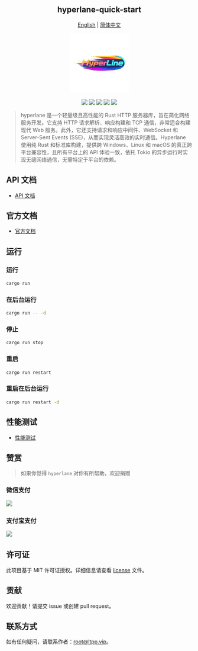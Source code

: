 <center>

## hyperlane-quick-start

[English](readme.md) | [简体中文](readme.zh-cn.md)

<img src="./static/img/logo.png" alt="" height="160">

[![](https://img.shields.io/crates/v/hyperlane.svg)](https://crates.io/crates/hyperlane)
[![](https://img.shields.io/crates/d/hyperlane.svg)](https://img.shields.io/crates/d/hyperlane.svg)
[![](https://docs.rs/hyperlane/badge.svg)](https://docs.rs/hyperlane)
[![](https://github.com/eastspire/hyperlane/workflows/Rust/badge.svg)](https://github.com/eastspire/hyperlane/actions?query=workflow:Rust)
[![](https://img.shields.io/crates/l/hyperlane.svg)](./license)

</center>

> hyperlane 是一个轻量级且高性能的 Rust HTTP 服务器库，旨在简化网络服务开发。它支持 HTTP 请求解析、响应构建和 TCP 通信，非常适合构建现代 Web 服务。此外，它还支持请求和响应中间件、WebSocket 和 Server-Sent Events (SSE)，从而实现灵活高效的实时通信。Hyperlane 使用纯 Rust 和标准库构建，提供跨 Windows、Linux 和 macOS 的真正跨平台兼容性，且所有平台上的 API 体验一致，依托 Tokio 的异步运行时实现无缝网络通信，无需特定于平台的依赖。

## API 文档

- [API 文档](https://docs.rs/hyperlane/latest/hyperlane/)

## 官方文档

- [官方文档](https://docs.ltpp.vip/hyperlane/)

## 运行

### 运行

```sh
cargo run
```

### 在后台运行

```sh
cargo run -- -d
```

### 停止

```sh
cargo run stop
```

### 重启

```sh
cargo run restart
```

### 重启在后台运行

```sh
cargo run restart -d
```

## 性能测试

- [性能测试](https://docs.ltpp.vip/hyperlane/speed)

## 赞赏

> 如果你觉得 `hyperlane` 对你有所帮助，欢迎捐赠

### 微信支付

<img src="https://docs.ltpp.vip/img/wechat-pay.png" width="200">

### 支付宝支付

<img src="https://docs.ltpp.vip/img/alipay-pay.jpg" width="200">

## 许可证

此项目基于 MIT 许可证授权。详细信息请查看 [license](license) 文件。

## 贡献

欢迎贡献！请提交 issue 或创建 pull request。

## 联系方式

如有任何疑问，请联系作者：[root@ltpp.vip](mailto:root@ltpp.vip)。

